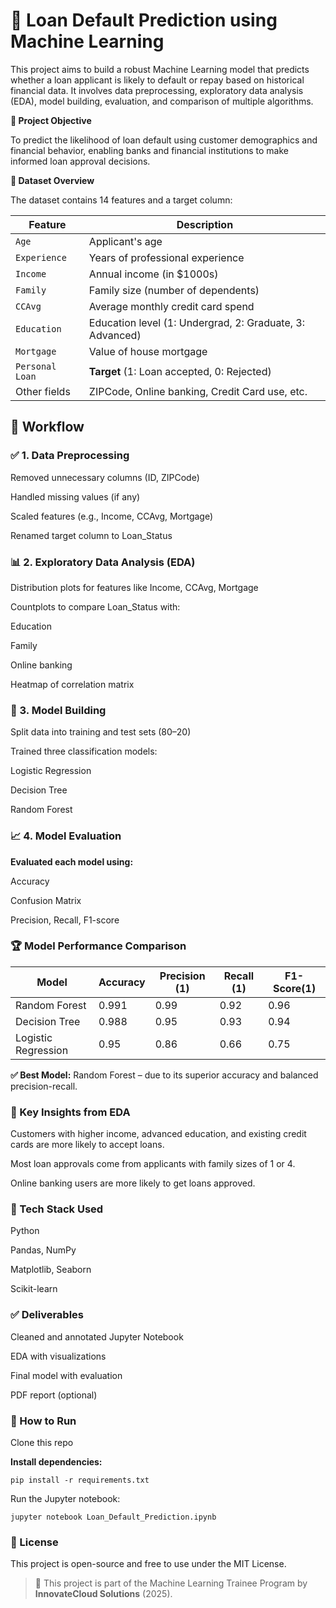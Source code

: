 # 💸 Loan Default Prediction using Machine Learning

This project aims to build a robust Machine Learning model that predicts whether a loan applicant is likely to default or repay based on historical financial data. It involves data preprocessing, exploratory data analysis (EDA), model building, evaluation, and comparison of multiple algorithms.

**🎯 Project Objective**

To predict the likelihood of loan default using customer demographics and financial behavior, enabling banks and financial institutions to make informed loan approval decisions.

**📂 Dataset Overview**

The dataset contains 14 features and a target column:

| Feature         | Description                                              |
| --------------- | -------------------------------------------------------- |
| `Age`           | Applicant's age                                          |
| `Experience`    | Years of professional experience                         |
| `Income`        | Annual income (in \$1000s)                               |
| `Family`        | Family size (number of dependents)                       |
| `CCAvg`         | Average monthly credit card spend                        |
| `Education`     | Education level (1: Undergrad, 2: Graduate, 3: Advanced) |
| `Mortgage`      | Value of house mortgage                                  |
| `Personal Loan` | **Target** (1: Loan accepted, 0: Rejected)               |
| Other fields    | ZIPCode, Online banking, Credit Card use, etc.           |

## 🔧 Workflow

### ✅ 1. Data Preprocessing

Removed unnecessary columns (ID, ZIPCode)

Handled missing values (if any)

Scaled features (e.g., Income, CCAvg, Mortgage)

Renamed target column to Loan_Status

### 📊 2. Exploratory Data Analysis (EDA)

Distribution plots for features like Income, CCAvg, Mortgage

Countplots to compare Loan_Status with:

Education

Family

Online banking

Heatmap of correlation matrix

### 🤖 3. Model Building

Split data into training and test sets (80–20)

Trained three classification models:

Logistic Regression

Decision Tree

Random Forest

### 📈 4. Model Evaluation

**Evaluated each model using:**

Accuracy

Confusion Matrix

Precision, Recall, F1-score

### 🏆 Model Performance Comparison

| Model	             |Accuracy |	Precision (1) |	Recall (1) |	F1-Score(1) |
|--------------------|---------|----------------|------------|--------------|
| Random Forest	     | 0.991   |    0.99	      | 0.92	     |  0.96        |
| Decision Tree	     | 0.988	 |    0.95	      | 0.93	     |  0.94        |
| Logistic Regression| 0.95	   |    0.86	      | 0.66	     |  0.75        |  


**✅ Best Model:** Random Forest – due to its superior accuracy and balanced precision-recall.

### 📌 Key Insights from EDA

Customers with higher income, advanced education, and existing credit cards are more likely to accept loans.

Most loan approvals come from applicants with family sizes of 1 or 4.

Online banking users are more likely to get loans approved.

### 🧠 Tech Stack Used

Python

Pandas, NumPy

Matplotlib, Seaborn

Scikit-learn

### ✅ Deliverables

Cleaned and annotated Jupyter Notebook

EDA with visualizations

Final model with evaluation

PDF report (optional)

### 🚀 How to Run

Clone this repo

**Install dependencies:**
```
pip install -r requirements.txt
```
Run the Jupyter notebook:
```
jupyter notebook Loan_Default_Prediction.ipynb
```
### 📌 License

This project is open-source and free to use under the MIT License.

> 📍 This project is part of the Machine Learning Trainee Program by **InnovateCloud Solutions** (2025).

